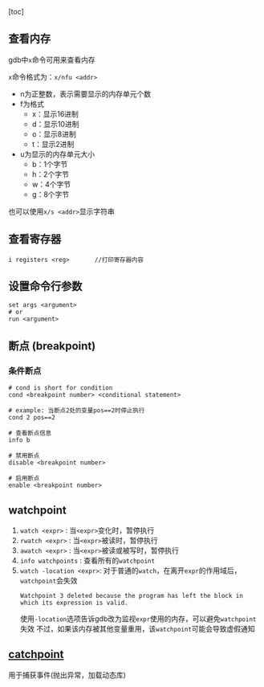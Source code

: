 [toc]

## 查看内存

gdb中`x`命令可用来查看内存

`x`命令格式为：`x/nfu <addr>`

- n为正整数，表示需要显示的内存单元个数
- f为格式
    - x：显示16进制
    - d：显示10进制
    - o：显示8进制
    - t：显示2进制
- u为显示的内存单元大小
    - b：1个字节
    - h：2个字节
    - w：4个字节
    - g：8个字节

也可以使用`x/s <addr>`显示字符串

## 查看寄存器

```gdb
i registers <reg>		//打印寄存器内容
```

## 设置命令行参数

```gdb
set args <argument>
# or
run <argument>
```

## 断点 (breakpoint)

### 条件断点
```gdb
# cond is short for condition
cond <breakpoint number> <conditional statement>

# example: 当断点2处的变量pos==2时停止执行
cond 2 pos==2
```

```gdb
# 查看断点信息
info b

# 禁用断点
disable <breakpoint number>

# 启用断点
enable <breakpoint number>

```

## watchpoint

1. `watch <expr>` : 当`<expr>`变化时，暂停执行
2. `rwatch <expr>` : 当`<expr>`被读时，暂停执行
3. `awatch <expr>` : 当`<expr>`被读或被写时，暂停执行
4. `info watchpoints` : 查看所有的`watchpoint`
5. `watch -location <expr>`: 
    对于普通的`watch`，在离开`expr`的作用域后，`watchpoint`会失效
    ```
    Watchpoint 3 deleted because the program has left the block in
    which its expression is valid.
    ```
    使用`-location`选项告诉gdb改为监视`expr`使用的内存，可以避免`watchpoint`失效
    不过，如果该内存被其他变量重用，该`watchpoint`可能会导致虚假通知


## [catchpoint](https://blog.csdn.net/qq_33726635/article/details/118368075)

用于捕获事件(抛出异常，加载动态库)
